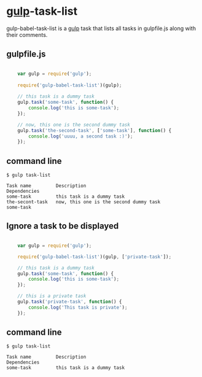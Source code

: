 [gulp](http://gulpjs.com)-task-list
==============

gulp-babel-task-list is a [gulp](http://gulpjs.com) task that lists all tasks in gulpfile.js along with their comments.

    
gulpfile.js
-----------

```javascript

    var gulp = require('gulp');
    
    require('gulp-babel-task-list')(gulp);
    
    // this task is a dummy task
    gulp.task('some-task', function() {
        console.log('this is some-task');
    });

    // now, this one is the second dummy task
    gulp.task('the-second-task', ['some-task'], function() {
        console.log('uuuu, a second task :)');
    });
```
command line
------------

    $ gulp task-list

    Task name         Description                                         Dependencies
    some-task         this task is a dummy task
    the-secont-task   now, this one is the second dummy task              some-task


Ignore a task to be displayed
-----------------------------

```javascript

    var gulp = require('gulp');

    require('gulp-babel-task-list')(gulp, ['private-task']);

    // this task is a dummy task
    gulp.task('some-task', function() {
        console.log('this is some-task');
    });

    // this is a private task
    gulp.task('private-task', function() {
        console.log('This task is private');
    });
```
command line
------------

    $ gulp task-list

    Task name         Description                                         Dependencies
    some-task         this task is a dummy task
